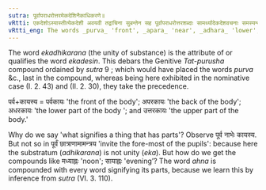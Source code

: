 ```yaml
---
sutra: पूर्वापराधरोत्तरमेकदेशिनैकाधिकरणे॥
vRtti: एकदेशोऽस्यास्तीत्येकदेशी अवयवी तद्वाचिना सुबन्तेन सह पूर्वापराधरोत्तरशब्दाः सामर्थ्यादेकदेशवचनाः समस्यन्ते तत्पुरुषश्च समासो भवति॥
vRtti_eng: The words _purva_ 'front', _apara_ 'near', _adhara_ 'lower', and _uttara_ 'upper', are compounded when in construction with a word signifying a thing that has parts, provided that the thing having parts is distinguished numerically by unity; and the compound is Tat-purusha.
---
```

The word _ekadhikarana_ (the unity of substance) is the attribute of or qualifies the word _ekadesin_. This debars the Genitive _Tat-purusha_ compound ordained by _sutra_ 9 ; which would have placed the words _purva_ &c., last in the compound, whereas being here exhibited in the nominative case (I. 2. 43) and (II. 2. 30), they take the precedence.

पर्व+कायस्य = पर्वकायः 'the front of the body'; अपरकायः 'the back of the body'; अधरकायः 'the lower part of the body '; and उत्तरकायः 'the upper part of the body.'

Why do we say 'what signifies a thing that has parts'? Observe पूर्व नाभेः कायस्य. But not so in पूर्वं छात्राणामामन्त्रय 'invite the fore-most of the pupils': because here the substratum (_adhikarana_) is not unity (_eka_). But how do we get the compounds like मध्याह्नः 'noon'; सायाह्नः 'evening’? The word _ahna_ is compounded with every word signifying its parts, because we learn this by inference from _sutra_ (VI. 3. 110).
